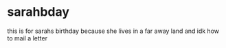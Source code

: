 # sarahbday
this is for sarahs birthday because she lives in a far away land and idk how to mail a letter
